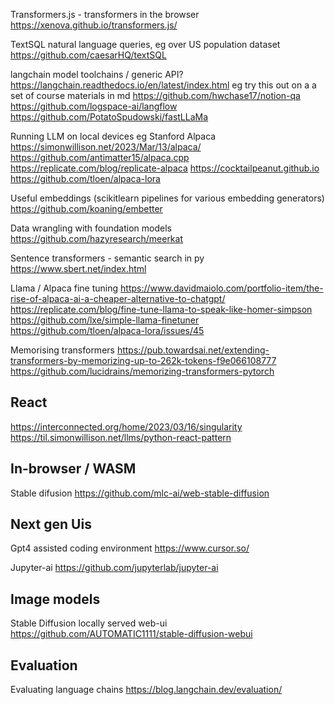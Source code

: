Transformers.js - transformers in the browser
https://xenova.github.io/transformers.js/

TextSQL natural language queries, eg over US population dataset
https://github.com/caesarHQ/textSQL

langchain model toolchains / generic API?
https://langchain.readthedocs.io/en/latest/index.html
eg try this out on a a set of course materials in md
https://github.com/hwchase17/notion-qa
https://github.com/logspace-ai/langflow
https://github.com/PotatoSpudowski/fastLLaMa


Running LLM on local devices eg Stanford Alpaca
https://simonwillison.net/2023/Mar/13/alpaca/
https://github.com/antimatter15/alpaca.cpp
https://replicate.com/blog/replicate-alpaca
https://cocktailpeanut.github.io
https://github.com/tloen/alpaca-lora

Useful embeddings (scikitlearn pipelines for various embedding generators)
https://github.com/koaning/embetter

Data wrangling with foundation models
https://github.com/hazyresearch/meerkat

Sentence transformers - semantic search in py
https://www.sbert.net/index.html


Llama / Alpaca fine tuning
https://www.davidmaiolo.com/portfolio-item/the-rise-of-alpaca-ai-a-cheaper-alternative-to-chatgpt/
https://replicate.com/blog/fine-tune-llama-to-speak-like-homer-simpson
https://github.com/lxe/simple-llama-finetuner
https://github.com/tloen/alpaca-lora/issues/45

Memorising transformers
https://pub.towardsai.net/extending-transformers-by-memorizing-up-to-262k-tokens-f9e066108777
https://github.com/lucidrains/memorizing-transformers-pytorch


## React

https://interconnected.org/home/2023/03/16/singularity
https://til.simonwillison.net/llms/python-react-pattern


## In-browser / WASM

Stable difusion
https://github.com/mlc-ai/web-stable-diffusion


## Next gen Uis

Gpt4 assisted coding environment
https://www.cursor.so/

Jupyter-ai
https://github.com/jupyterlab/jupyter-ai

## Image models

Stable Diffusion locally served web-ui
https://github.com/AUTOMATIC1111/stable-diffusion-webui


## Evaluation

Evaluating language chains
https://blog.langchain.dev/evaluation/

